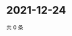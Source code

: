 # 2021-12-24

共 0 条

<!-- BEGIN WEIBO -->
<!-- 最后更新时间 Fri Dec 24 2021 01:13:40 GMT+0800 (China Standard Time) -->

<!-- END WEIBO -->
